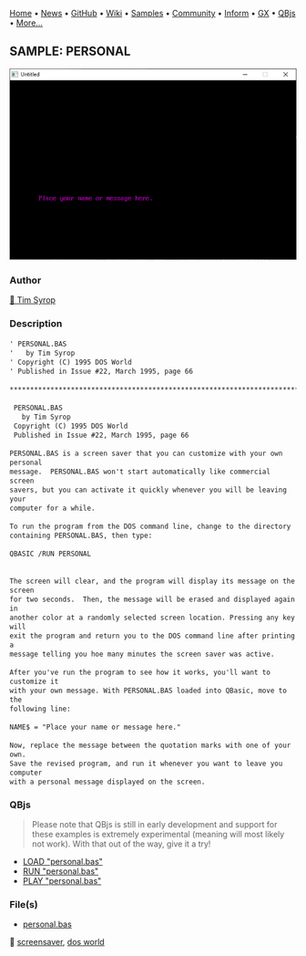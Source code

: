 [Home](https://qb64.com) • [News](../../news.md) • [GitHub](https://github.com/QB64Official/qb64) • [Wiki](https://github.com/QB64Official/qb64/wiki) • [Samples](../../samples.md) • [Community](../../community.md) • [Inform](../../inform.md) • [GX](../../gx.md) • [QBjs](../../qbjs.md) • [More...](../../more.md)

## SAMPLE: PERSONAL

![screenshot.png](img/screenshot.png)

### Author

[🐝 Tim Syrop](../tim-syrop.md) 

### Description

```text
' PERSONAL.BAS
'   by Tim Syrop
' Copyright (C) 1995 DOS World
' Published in Issue #22, March 1995, page 66

***************************************************************************** 
 
 PERSONAL.BAS 
   by Tim Syrop 
 Copyright (C) 1995 DOS World 
 Published in Issue #22, March 1995, page 66 
 
PERSONAL.BAS is a screen saver that you can customize with your own personal  
message.  PERSONAL.BAS won't start automatically like commercial screen  
savers, but you can activate it quickly whenever you will be leaving your  
computer for a while. 
 
To run the program from the DOS command line, change to the directory  
containing PERSONAL.BAS, then type: 
 
QBASIC /RUN PERSONAL 
 
 
The screen will clear, and the program will display its message on the screen  
for two seconds.  Then, the message will be erased and displayed again in  
another color at a randomly selected screen location. Pressing any key will  
exit the program and return you to the DOS command line after printing a  
message telling you hoe many minutes the screen saver was active. 
 
After you've run the program to see how it works, you'll want to customize it  
with your own message. With PERSONAL.BAS loaded into QBasic, move to the  
following line: 
 
NAME$ = "Place your name or message here." 
 
Now, replace the message between the quotation marks with one of your own.   
Save the revised program, and run it whenever you want to leave you computer  
with a personal message displayed on the screen.
```

### QBjs

> Please note that QBjs is still in early development and support for these examples is extremely experimental (meaning will most likely not work). With that out of the way, give it a try!

* [LOAD "personal.bas"](https://v6p9d9t4.ssl.hwcdn.net/html/5963335/index.html?src=https://qb64.com/samples/personal/src/personal.bas)
* [RUN "personal.bas"](https://v6p9d9t4.ssl.hwcdn.net/html/5963335/index.html?mode=auto&src=https://qb64.com/samples/personal/src/personal.bas)
* [PLAY "personal.bas"](https://v6p9d9t4.ssl.hwcdn.net/html/5963335/index.html?mode=play&src=https://qb64.com/samples/personal/src/personal.bas)

### File(s)

* [personal.bas](src/personal.bas)

🔗 [screensaver](../screensaver.md), [dos world](../dos-world.md)
